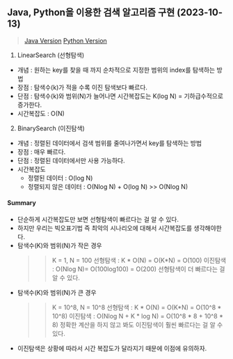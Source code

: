 ## Java, Python을 이용한 검색 알고리즘 구현 (2023-10-13)
> [Java Version](Java/) 
> [Python Version](Python/)

1. LinearSearch (선형탐색)
- 개념 : 원하는 key를 찾을 때 까지 순차적으로 지정한 범위의 index를 탐색하는 방법
- 장점 : 탐색수(k)가 적을 수록 이진 탐색보다 빠르다.
- 단점 : 탐색수(k)와 범위(N)가 늘어나면 시간복잡도는 K(log N) = 기하급수적으로 증가한다.  
- 시간복잡도 : O(N)

2. BinarySearch (이진탐색)
- 개념 : 정렬된 데이터에서 검색 범위를 줄여나가면서 key를 탐색하는 방법
- 장점 : 매우 빠르다.
- 단점 : 정렬된 데이터에서만 사용 가능하다.
- 시간복잡도
    - 정렬된 데이터 : O(log N)
    - 정렬되지 않은 데이터 : O(Nlog N) + O(log N) >> O(Nlog N)

#### Summary
- 단순하게 시간복잡도만 보면 선형탐색이 빠르다는 걸 알 수 있다.
- 하지만 우리는 빅오표기법 즉 최악의 시나리오에 대해서 시간복잡도를 생각해야한다.
- 탐색수(K)와 범위(N)가 작은 경우
    >> K = 1, N = 100
    >> 선형탐색 : K * O(N) = O(K*N) = O(100)
    >> 이진탐색 : O(Nlog N)= O(100log100) = O(200)
    >> 선형탐색이 더 빠르다는 걸 알 수 있다.
- 탐색수(K)와 범위(N)가 큰 경우
    >> K = 10^8, N = 10^8
    >> 선형탐색 : K * O(N) = O(K*N) = O(10^8 * 10^8)
    >> 이진탐색 : O(Nlog N + K * log N) = O(10^8 * 8 + 10^8 * 8)
    >> 정확한 계산을 하지 않고 봐도 이진탐색이 훨씬 빠르다는 걸 알 수 있다.
- 이진탐색은 상황에 따라서 시간 복잡도가 달라지기 때문에 이점에 유의하자.


